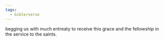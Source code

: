 ```yaml
---
tags:
  - bible/verse
---
```

begging us with much entreaty to receive this grace and the fellowship in the service to the saints.